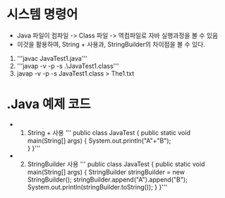 # 시스템 명령어 
 * Java 파일이 컴파일 -> Class 파일 -> 역컴파일로 자바 실행과정을 볼 수 있음
  * 이것을 활용하여, String + 사용과, StringBuilder의 차이점을 볼 수 있다.
  1. '''javac JavaTest1.java'''
  2. '''javap -v -p -s .\JavaTest1.class'''
  3. javap -v -p -s JavaTest1.class > The1.txt

# .Java 예제 코드
 * 1. String + 사용
 '''
 public class JavaTest {
    public static void main(String[] args) {
            System.out.println("A"+"B");   
    }
}'''
* 2. StringBuilder 사용
 '''
 public class JavaTest {
    public static void main(String[] args) {
        StringBuilder stringBuilder = new StringBuilder();
        stringBuilder.append("A").append("B");
        System.out.println(stringBuilder.toString());
    }
}'''

